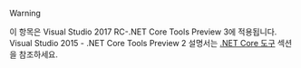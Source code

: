 > [!WARNING]
> 이 항목은 Visual Studio 2017 RC-.NET Core Tools Preview 3에 적용됩니다. Visual Studio 2015 - .NET Core Tools Preview 2 설명서는 [.NET Core 도구](/dotnet/articles/core/tools/index) 섹션을 참조하세요.


<!--HONumber=Nov16_HO3-->


